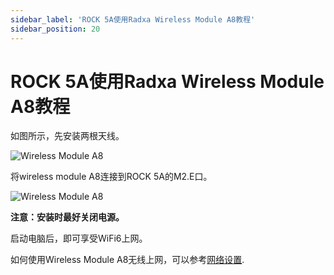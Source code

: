 ```yaml
---
sidebar_label: 'ROCK 5A使用Radxa Wireless Module A8教程'
sidebar_position: 20
---
```


# ROCK 5A使用Radxa Wireless Module A8教程

如图所示，先安装两根天线。

![Wireless Module A8](/img/accessories/wireless-a8-1.webp)

将wireless module A8连接到ROCK 5A的M2.E口。

![Wireless Module A8](/img/accessories/wireless-a8-2.webp)

**注意：安装时最好关闭电源。**

启动电脑后，即可享受WiFi6上网。

如何使用Wireless Module A8无线上网，可以参考[网络设置](https://docs.radxa.com/rock5/radxa-os/network).